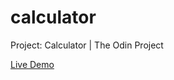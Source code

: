 # calculator

Project: Calculator | The Odin Project

<a href="https://ncontin.github.io/calculator">Live Demo</a>
